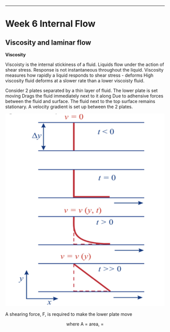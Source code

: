
---
# Week 6 Internal Flow

## Viscosity and laminar flow

**Viscosity**

Viscoisty is the internal stickiness of a fluid. Liquids flow under the action of shear stress.
Response is not instantaneous throughout the liquid.
Viscosity measures how rapidly a liquid responds to shear stress - deforms High viscosity fluid deforms at a slower rate than a lower viscoisty fluid.

Consider 2 plates separated by a thin layer of fluid.
The lower plate is set moving Drags the fluid immediately next to it along Due to adhensive forces between the fluid and surface.
The fluid next to the top surface remains stationary.
A velocity gradient is set up between the 2 plates.

![](images/2021-11-09-06-54-38.png)

A shearing force, F, is required to make the lower plate move
<center>where A = area,  =  </center>


